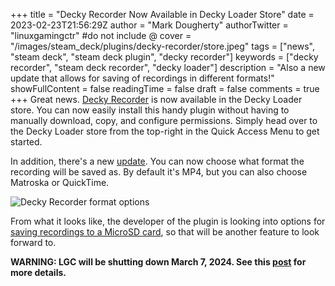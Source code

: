 +++
title = "Decky Recorder Now Available in Decky Loader Store"
date = 2023-02-23T21:56:29Z
author = "Mark Dougherty"
authorTwitter = "linuxgamingctr" #do not include @
cover = "/images/steam_deck/plugins/decky-recorder/store.jpeg"
tags = ["news", "steam deck", "steam deck plugin", "decky recorder"]
keywords = ["decky recorder", "steam deck recorder", "decky loader"]
description = "Also a new update that allows for saving of recordings in different formats!"
showFullContent = false
readingTime = false
draft = false
comments = true
+++
Great news. [Decky Recorder](https://linuxgamingcentral.com/posts/decky-recorder/) is now available in the Decky Loader store. You can now easily install this handy plugin without having to manually download, copy, and configure permissions. Simply head over to the Decky Loader store from the top-right in the Quick Access Menu to get started.

In addition, there's a new [update](https://github.com/marissa999/decky-recorder/releases/tag/0.1.0). You can now choose what format the recording will be saved as. By default it's MP4, but you can also choose Matroska or QuickTime.

![Decky Recorder format options](/images/steam_deck/plugins/decky-recorder/qam.jpeg)

From what it looks like, the developer of the plugin is looking into options for [saving recordings to a MicroSD card](https://github.com/marissa999/decky-recorder/issues/6), so that will be another feature to look forward to.

**WARNING: LGC will be shutting down March 7, 2024. See this [post](https://linuxgamingcentral.com/posts/the-end-of-lgc/) for more details.**
